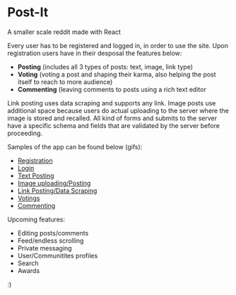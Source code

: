 # Post-It
A smaller scale reddit made with React

Every user has to be registered and logged in, in order to use the site.
Upon registration users have in their desposal the features below:
* **Posting** (includes all 3 types of posts: text, image, link type)
* **Voting** (voting a post and shaping their karma, also helping the post itself to reach to more audience)
* **Commenting** (leaving comments to posts using a rich text editor

Link posting uses data scraping and supports any link.
Image posts use additional space because users do actual uploading to the server where the image is stored and recalled.
All kind of forms and submits to the server have a specific schema and fields that are validated by the server before proceeding.

Samples of the app can be found below (gifs):
* [Registration](https://media.giphy.com/media/mEo6agMTzLyuMibWel/source.mp4)
* [Login](https://media.giphy.com/media/KHiLbboRPxPf3uQnna/source.mp4)
* [Text Posting](https://media.giphy.com/media/Rm3dZiuFGCC7e6WrBz/source.mp4)
* [Image uploading/Posting](https://media.giphy.com/media/TeyRIpwdjQ39TbE6yh/source.mp4)
* [Link Posting/Data Scraping](https://media.giphy.com/media/IfgXh873mF6nlu1jVi/source.mp4)
* [Votings](https://media.giphy.com/media/WRdB3oz4lRh9AP7KLs/source.mp4)
* [Commenting](https://media.giphy.com/media/dsXdtjCzOnR57It8pn/source.mp4)

Upcoming features:
* Editing posts/comments
* Feed/endless scrolling
* Private messaging
* User/Communitites profiles
* Search
* Awards

:)


